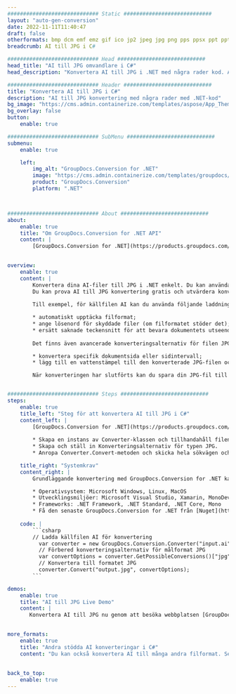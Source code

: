 ```yaml
---
############################# Static ############################
layout: "auto-gen-conversion"
date: 2022-11-11T11:40:47
draft: false
otherformats: bmp dcm emf emz gif ico jp2 jpeg jpg png pps ppsx ppt pptx psb psd svg svgz tga tif tiff webp wmf wmz
breadcrumb: AI till JPG i C#

############################# Head ############################
head_title: "AI till JPG omvandlare i C#"
head_description: "Konvertera AI till JPG i .NET med några rader kod. Använd GroupDocs Document Conversion API för att konvertera över 160 filformat."

############################# Header ############################
title: "Konvertera AI till JPG i C#"
description: "AI till JPG konvertering med några rader med .NET-kod"
bg_image: "https://cms.admin.containerize.com/templates/aspose/App_Themes/V3/images/bg/header1.png"
bg_overlay: false
button:
    enable: true

############################# SubMenu ############################
submenu:
    enable: true

    left:
        img_alt: "GroupDocs.Conversion for .NET"
        image: "https://cms.admin.containerize.com/templates/groupdocs/images/product-logos/90x90-noborder/groupdocs-conversion-net.png"
        product: "GroupDocs.Conversion"
        platform: ".NET"



############################# About ############################
about:
    enable: true
    title: "Om GroupDocs.Conversion for .NET API"
    content: |
        [GroupDocs.Conversion for .NET](https://products.groupdocs.com/conversion/net/) kan användas för att konvertera Microsoft Word, Excel, PowerPoint, PDF, Visio och andra format. GroupDocs.Conversion är ett fristående API som är lämpligt för back-end och interna system där hög prestanda krävs. Det beror inte på någon programvara som Microsoft eller Open Office.
    

overview:
    enable: true
    content: |
        Konvertera dina AI-filer till JPG i .NET enkelt. Du kan använda bara ett par C# kodrader i valfri plattform som du vill, som - Windows, Linux, macOS.
        Du kan prova AI till JPG konvertering gratis och utvärdera konverteringsresultatens kvalitet. Tillsammans med enkla filkonverteringsscenarier kan du prova mer avancerade alternativ för att ladda källfilen AI och för att spara resultatet JPG. 
        
        Till exempel, för källfilen AI kan du använda följande laddningsalternativ:

        * automatiskt upptäcka filformat;
        * ange lösenord för skyddade filer (om filformatet stöder det);
        * ersätt saknade teckensnitt för att bevara dokumentets utseende.
        
        Det finns även avancerade konverteringsalternativ för filen JPG:

        * konvertera specifik dokumentsida eller sidintervall;
        * lägg till en vattenstämpel till den konverterade JPG-filen och många fler.

        När konverteringen har slutförts kan du spara din JPG-fil till den lokala filsökvägen eller någon tredje parts lagring som FTP, Amazon S3, Google Drive, Dropbox etc. Observera - för att konvertera AI till {{ TO}} det finns inget behov av någon ytterligare programvara installerad - som MS Office, Open Office, Adobe Acrobat Reader etc.


############################# Steps ############################
steps:
    enable: true
    title_left: "Steg för att konvertera AI till JPG i C#"
    content_left: |
        [GroupDocs.Conversion for .NET](https://products.groupdocs.com/conversion/net/) gör det enkelt för utvecklare att konvertera en AI-fil till JPG med några rader kod.
        
        * Skapa en instans av Converter-klassen och tillhandahåll filen AI med den fullständiga sökvägen
        * Skapa och ställ in Konverteringsalternativ för typen JPG.
        * Anropa Converter.Convert-metoden och skicka hela sökvägen och formatet (JPG) som en parameter

    title_right: "Systemkrav"
    content_right: |
        Grundläggande konvertering med GroupDocs.Conversion for .NET kan göras med bara några enkla steg. Våra API:er stöds på alla större plattformar och operativsystem. Innan du kör koden nedan, se till att du har följande förutsättningar installerade på ditt system.

        * Operativsystem: Microsoft Windows, Linux, MacOS
        * Utvecklingsmiljöer: Microsoft Visual Studio, Xamarin, MonoDevelop
        * Frameworks: .NET Framework, .NET Standard, .NET Core, Mono
        * Få den senaste GroupDocs.Conversion for .NET från [Nuget](https://www.nuget.org/packages/groupdocs.conversion)
         
    code: |
        ```csharp    
        // Ladda källfilen AI för konvertering
          var converter = new GroupDocs.Conversion.Converter("input.ai");
          // Förbered konverteringsalternativ för målformat JPG
          var convertOptions = converter.GetPossibleConversions()["jpg"].ConvertOptions;
          // Konvertera till formatet JPG
          converter.Convert("output.jpg", convertOptions);
        ```

demos:
    enable: true
    title: "AI till JPG Live Demo"
    content: |
       Konvertera AI till JPG nu genom att besöka webbplatsen [GroupDocs.Conversion App](https://products.groupdocs.app/conversion/family). Onlinedemo har följande fördelar
          

more_formats:
    enable: true
    title: "Andra stödda AI konverteringar i C#"
    content: "Du kan också konvertera AI till många andra filformat. Se listan nedan."
       
       
back_to_top:
    enable: true
---
```

